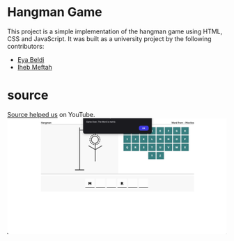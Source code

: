 # Hangman Game

This project is a simple implementation of the hangman game using HTML, CSS and JavaScript.
It was built as a university project by the following contributors:

- [Eya Beldi](https://github.com/beldi5)
- [Iheb Meftah](https://github.com/ihebmeftah)

# source

[Source helped us](https://www.youtube.com/watch?v=ZFb_eaYtWwY) on YouTube.
![screenshot](screenshot.png)
